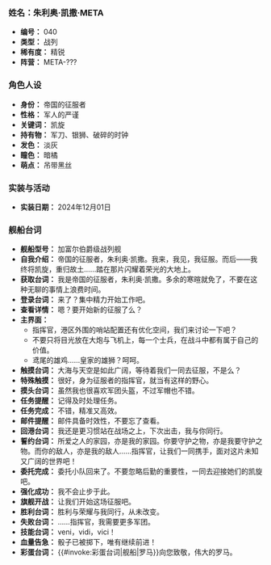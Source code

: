### 姓名：朱利奥·凯撒·META
* **编号：** 040
* **类型：** 战列
* **稀有度：** 精锐
* **阵营：** META-???


### 角色人设
* **身份：** 帝国的征服者
* **性格：** 军人的严谨
* **关键词：** 凯旋
* **持有物：** 军刀、银狮、破碎的时钟
* **发色：** 淡灰
* **瞳色：** 暗橘
* **萌点：** 吊带黑丝


### 实装与活动
* **实装日期：** 2024年12月01日


### 舰船台词
* **舰船型号：** 加富尔伯爵级战列舰
* **自我介绍：** 帝国的征服者，朱利奥·凯撒。我来，我见，我征服。而后——我终将凯旋，重归故土……踏在那片闪耀着荣光的大地上。
* **获取台词：** 我是帝国的征服者，朱利奥·凯撒。多余的寒暄就免了，不要在这种无聊的事情上浪费时间。
* **登录台词：** 来了？集中精力开始工作吧。
* **查看详情：** 嗯？要开始新的征服了么？
* **主界面：**
  * 指挥官，港区外围的哨站配置还有优化空间，我们来讨论一下吧？
  * 不要只将目光放在大炮与飞机上，每一个士兵，在战斗中都有属于自己的价值。
  * 鸢尾的雄鸡……皇家的雄狮？呵呵。
* **触摸台词：** 大海与天空是如此广阔，等待着我们一同去征服，不是么？
* **特殊触摸：** 很好，身为征服者的指挥官，就当有这样的野心。
* **摸头台词：** 虽然我也很喜欢军团头盔，不过军帽也不错。
* **任务提醒：** 记得及时处理任务。
* **任务完成：** 不错，精准又高效。
* **邮件提醒：** 邮件具备时效性，不要忘了查看。
* **回港台词：** 我还是更习惯站在战场之上，下次出击，我与你同行。
* **誓约台词：** 所爱之人的家园，亦是我的家园。你要守护之物，亦是我要守护之物。而你的敌人，亦是我的敌人……指挥官，让我们一同携手，面对这片未知又广阔的世界吧！
* **委托完成：** 委托小队回来了。不要忽略后勤的重要性，一同去迎接她们的凯旋吧。
* **强化成功：** 我不会止步于此。
* **旗舰开战：** 让我们开始这场征服吧。
* **胜利台词：** 胜利与荣耀与我同行，从未改变。
* **失败台词：** ……指挥官，我需要更多军团。
* **技能台词：** veni，vidi，vici！
* **血量告急：** 骰子已被掷下，唯有继续前进！
* **彩蛋台词：** {{#invoke:彩蛋台词|舰船|罗马}}向您致敬，伟大的罗马。
